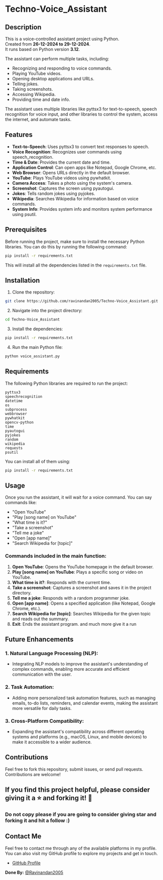 # Techno-Voice_Assistant

## Description
This is a voice-controlled assistant project using Python.  
Created from **26-12-2024 to 29-12-2024**.  
It runs based on Python version **3.12**.

The assistant can perform multiple tasks, including:
- Recognizing and responding to voice commands.
- Playing YouTube videos.
- Opening desktop applications and URLs.
- Telling jokes.
- Taking screenshots.
- Accessing Wikipedia.
- Providing time and date info.


The assistant uses multiple libraries like pyttsx3 for text-to-speech, speech recognition for voice input, and other libraries to control the system, access the internet, and automate tasks.

## Features
- **Text-to-Speech**: Uses pyttsx3 to convert text responses to speech.
- **Voice Recognition**: Recognizes user commands using speech_recognition.
- **Time & Date**: Provides the current date and time.
- **Application Control**: Can open apps like Notepad, Google Chrome, etc.
- **Web Browser**: Opens URLs directly in the default browser.
- **YouTube**: Plays YouTube videos using pywhatkit.
- **Camera Access**: Takes a photo using the system's camera.
- **Screenshot**: Captures the screen using pyautogui.
- **Jokes**: Tells random jokes using pyjokes.
- **Wikipedia**: Searches Wikipedia for information based on voice commands.
- **System Info**: Provides system info and monitors system performance using psutil.

## Prerequisites

Before running the project, make sure to install the necessary Python libraries. You can do this by running the following command:

```bash
pip install -r requirements.txt
```

This will install all the dependencies listed in the `requirements.txt` file.

## Installation

1. Clone the repository:

```bash
git clone https://github.com/ravinandan2005/Techno-Voice_Assistant.git
```

2. Navigate into the project directory:

```bash
cd Techno-Voice_Assistant
```

3. Install the dependencies:

```bash
pip install -r requirements.txt
```

4. Run the main Python file:

```bash
python voice_assistant.py
```

## Requirements

The following Python libraries are required to run the project:

```
pyttsx3
speechrecognition
datetime
os
subprocess
webbrowser
pywhatkit
opencv-python
time
pyautogui
pyjokes
random
wikipedia
requests
psutil
```

You can install all of them using:

```bash
pip install -r requirements.txt
```

## Usage

Once you run the assistant, it will wait for a voice command. You can say commands like:
- "Open YouTube"
- "Play [song name] on YouTube"
- "What time is it?"
- "Take a screenshot"
- "Tell me a joke"
- "Open [app name]"
- "Search Wikipedia for [topic]"

### Commands included in the main function:
1. **Open YouTube**: Opens the YouTube homepage in the default browser.
2. **Play [song name] on YouTube**: Plays a specific song or video on YouTube.
3. **What time is it?**: Responds with the current time.
4. **Take a screenshot**: Captures a screenshot and saves it in the project directory.
5. **Tell me a joke**: Responds with a random programmer joke.
6. **Open [app name]**: Opens a specified application (like Notepad, Google Chrome, etc.).
7. **Search Wikipedia for [topic]**: Searches Wikipedia for the given topic and reads out the summary.
8. **Exit**: Ends the assistant program.
and much more give it a run

## Future Enhancements

### 1. Natural Language Processing (NLP):
   - Integrating NLP models to improve the assistant's understanding of complex commands, enabling more accurate and efficient communication with the user.

### 2. Task Automation:
   - Adding more personalized task automation features, such as managing emails, to-do lists, reminders, and calendar events, making the assistant more versatile for daily tasks.

### 3. Cross-Platform Compatibility:
   - Expanding the assistant's compatibility across different operating systems and platforms (e.g., macOS, Linux, and mobile devices) to make it accessible to a wider audience.


## Contributions

Feel free to fork this repository, submit issues, or send pull requests. Contributions are welcome!

## If you find this project helpful, please consider giving it a ⭐ and forking it! 🙏

### Do not copy please if you are going to consider giving star and forking it and hit a follow :)

## Contact Me

Feel free to contact me through any of the available platforms in my profile. You can also visit my GitHub profile to explore my projects and get in touch.

- [GitHub Profile](https://github.com/ravinandan2005)

**Done By:** [@Ravinandan2005](https://github.com/ravinandan2005)
